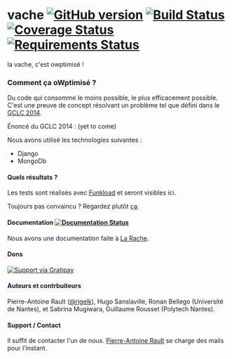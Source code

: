 vache [![GitHub version](https://badge.fury.io/gh/cowpti%2Fvache.svg)](http://badge.fury.io/gh/cowpti%2Fvache) [![Build Status](https://travis-ci.org/cowpti/vache.png)](https://travis-ci.org/cowpti/vache) [![Coverage Status](https://coveralls.io/repos/cowpti/vache/badge.png)](https://coveralls.io/r/cowpti/vache) [![Requirements Status](https://requires.io/github/cowpti/vache/requirements.svg?branch=master)](https://requires.io/github/cowpti/vache/requirements/?branch=master)
=====

la vache, c'est owptimisé !

### Comment ça oWptimisé ?
Du code qui consomme le moins possible, le plus efficacement possible. C'est une preuve de concept résolvant un problème tel que défini dans le [GCLC 2014](http://www.greencodelab-challenge.org/).

Énoncé du GCLC 2014 : (yet to come)

Nous avons utilisé les technologies suivantes :

- Django
- MongoDb

#### Quels résultats ?
Les tests sont réalisés avec [Funkload](https://github.com/nuxeo/FunkLoad) et seront visibles ici.

Toujours pas convaincu ? Regardez plutôt [ça](http://www.thepartyanimal-blog.org/wp-content/uploads/2012/04/pancake_bunny.jpg).

#### Documentation [![Documentation Status](https://readthedocs.org/projects/vache/badge/?version=latest)](https://readthedocs.org/projects/vache/?badge=latest)
Nous avons une documentation faite à [La Rache](http://byatoo.com/la-rache/index.php?p=page&name=presentation&id=2&PHPSESSID=221ntonktivpal4jldks0ira75).

#### Dons

[![Support via Gratipay](https://cdn.rawgit.com/gratipay/gratipay-badge/2.3.0/dist/gratipay.svg)](https://gratipay.com/on/github/cowpti/)

#### Auteurs et contrbuiteurs
Pierre-Antoine Rault ([@rigelk](https://github.com/rigelk)), Hugo Sanslaville, Ronan Bellego (Université de Nantes), et Sabrina Mugiwara, Guillaume Rousset (Polytech Nantes).

#### Support / Contact
Il suffit de contacter l'un de nous. [Pierre-Antoine Rault](mailto:pierre-antoine.rault@etu.univ-nantes.fr) se charge des mails pour l'instant.
